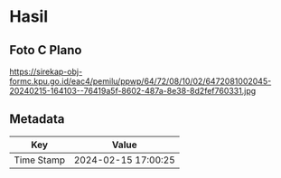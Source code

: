 # Hasil

## Foto C Plano

https://sirekap-obj-formc.kpu.go.id/eac4/pemilu/ppwp/64/72/08/10/02/6472081002045-20240215-164103--76419a5f-8602-487a-8e38-8d2fef760331.jpg


## Metadata

| Key        | Value               |
| ---------- | ------------------- |
| Time Stamp | 2024-02-15 17:00:25 |



